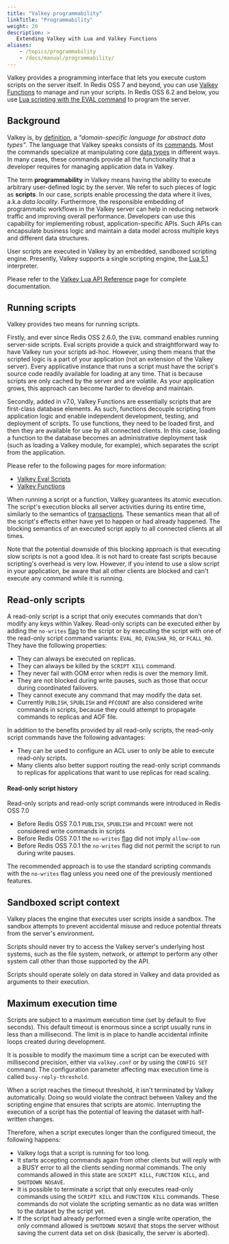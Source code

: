 ```yaml
---
title: "Valkey programmability"
linkTitle: "Programmability"
weight: 20
description: >
   Extending Valkey with Lua and Valkey Functions
aliases:
    - /topics/programmability
    - /docs/manual/programmability/
---
```


Valkey provides a programming interface that lets you execute custom scripts on the server itself. In Redis OSS 7 and beyond, you can use [Valkey Functions](/docs/manual/programmability/functions-intro) to manage and run your scripts. In Redis OSS 6.2 and below, you use [Lua scripting with the EVAL command](/docs/manual/programmability/eval-intro) to program the server.

## Background

Valkey is, by [definition](https://github.com/valkey-io/valkey/blob/unstable/MANIFESTO#L7), a _"domain-specific language for abstract data types"_.
The language that Valkey speaks consists of its [commands](/commands).
Most the commands specialize at manipulating core [data types](/topics/data-types-intro) in different ways.
In many cases, these commands provide all the functionality that a developer requires for managing application data in Valkey.

The term **programmability** in Valkey means having the ability to execute arbitrary user-defined logic by the server.
We refer to such pieces of logic as **scripts**.
In our case, scripts enable processing the data where it lives, a.k.a _data locality_.
Furthermore, the responsible embedding of programmatic workflows in the Valkey server can help in reducing network traffic and improving overall performance.
Developers can use this capability for implementing robust, application-specific APIs.
Such APIs can encapsulate business logic and maintain a data model across multiple keys and different data structures.

User scripts are executed in Valkey by an embedded, sandboxed scripting engine.
Presently, Valkey supports a single scripting engine, the [Lua 5.1](https://www.lua.org/) interpreter.

Please refer to the [Valkey Lua API Reference](/topics/lua-api) page for complete documentation.

## Running scripts

Valkey provides two means for running scripts.

Firstly, and ever since Redis OSS 2.6.0, the `EVAL` command enables running server-side scripts.
Eval scripts provide a quick and straightforward way to have Valkey run your scripts ad-hoc.
However, using them means that the scripted logic is a part of your application (not an extension of the Valkey server).
Every applicative instance that runs a script must have the script's source code readily available for loading at any time.
That is because scripts are only cached by the server and are volatile.
As your application grows, this approach can become harder to develop and maintain.

Secondly, added in v7.0, Valkey Functions are essentially scripts that are first-class database elements.
As such, functions decouple scripting from application logic and enable independent development, testing, and deployment of scripts.
To use functions, they need to be loaded first, and then they are available for use by all connected clients.
In this case, loading a function to the database becomes an administrative deployment task (such as loading a Valkey module, for example), which separates the script from the application.

Please refer to the following pages for more information:

* [Valkey Eval Scripts](/topics/eval-intro)
* [Valkey Functions](/topics/functions-intro)

When running a script or a function, Valkey guarantees its atomic execution.
The script's execution blocks all server activities during its entire time, similarly to the semantics of [transactions](/topics/transactions).
These semantics mean that all of the script's effects either have yet to happen or had already happened.
The blocking semantics of an executed script apply to all connected clients at all times.

Note that the potential downside of this blocking approach is that executing slow scripts is not a good idea.
It is not hard to create fast scripts because scripting's overhead is very low.
However, if you intend to use a slow script in your application, be aware that all other clients are blocked and can't execute any command while it is running.

## Read-only scripts

A read-only script is a script that only executes commands that don't modify any keys within Valkey.
Read-only scripts can be executed either by adding the `no-writes` [flag](/topics/lua-api#script_flags) to the script or by executing the script with one of the read-only script command variants: `EVAL_RO`, `EVALSHA_RO`, or `FCALL_RO`.
They have the following properties:

* They can always be executed on replicas.
* They can always be killed by the `SCRIPT KILL` command. 
* They never fail with OOM error when redis is over the memory limit.
* They are not blocked during write pauses, such as those that occur during coordinated failovers.
* They cannot execute any command that may modify the data set.
* Currently `PUBLISH`, `SPUBLISH` and `PFCOUNT` are also considered write commands in scripts, because they could attempt to propagate commands to replicas and AOF file.

In addition to the benefits provided by all read-only scripts, the read-only script commands have the following advantages:

* They can be used to configure an ACL user to only be able to execute read-only scripts.
* Many clients also better support routing the read-only script commands to replicas for applications that want to use replicas for read scaling.

#### Read-only script history

Read-only scripts and read-only script commands were introduced in Redis OSS 7.0

* Before Redis OSS 7.0.1 `PUBLISH`, `SPUBLISH` and `PFCOUNT` were not considered write commands in scripts
* Before Redis OSS 7.0.1 the `no-writes` [flag](/topics/lua-api#script_flags) did not imply `allow-oom`
* Before Redis OSS 7.0.1 the `no-writes` flag did not permit the script to run during write pauses.


The recommended approach is to use the standard scripting commands with the `no-writes` flag unless you need one of the previously mentioned features.

## Sandboxed script context

Valkey places the engine that executes user scripts inside a sandbox.
The sandbox attempts to prevent accidental misuse and reduce potential threats from the server's environment.

Scripts should never try to access the Valkey server's underlying host systems, such as the file system, network, or attempt to perform any other system call other than those supported by the API.

Scripts should operate solely on data stored in Valkey and data provided as arguments to their execution.

## Maximum execution time

Scripts are subject to a maximum execution time (set by default to five seconds).
This default timeout is enormous since a script usually runs in less than a millisecond.
The limit is in place to handle accidental infinite loops created during development.

It is possible to modify the maximum time a script can be executed with millisecond precision,
either via `valkey.conf` or by using the `CONFIG SET` command.
The configuration parameter affecting max execution time is called `busy-reply-threshold`.

When a script reaches the timeout threshold, it isn't terminated by Valkey automatically.
Doing so would violate the contract between Valkey and the scripting engine that ensures that scripts are atomic.
Interrupting the execution of a script has the potential of leaving the dataset with half-written changes.

Therefore, when a script executes longer than the configured timeout, the following happens:

* Valkey logs that a script is running for too long.
* It starts accepting commands again from other clients but will reply with a BUSY error to all the clients sending normal commands. The only commands allowed in this state are `SCRIPT KILL`, `FUNCTION KILL`, and `SHUTDOWN NOSAVE`.
* It is possible to terminate a script that only executes read-only commands using the `SCRIPT KILL` and `FUNCTION KILL` commands. These commands do not violate the scripting semantic as no data was written to the dataset by the script yet.
* If the script had already performed even a single write operation, the only command allowed is `SHUTDOWN NOSAVE` that stops the server without saving the current data set on disk (basically, the server is aborted).
